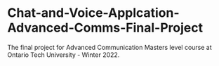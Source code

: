 # Chat-and-Voice-Applcation-Advanced-Comms-Final-Project
The final project for Advanced Communication Masters level course at Ontario Tech University - Winter 2022. 
